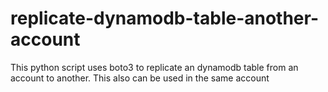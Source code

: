# replicate-dynamodb-table-another-account
This python script uses boto3 to replicate an dynamodb table from an account to another. This also can be used in the same account
